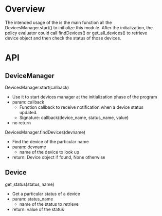 # Overview
The intended usage of the is the main function all the DevicesManager.start()
to initialize this module. After the initialization, the policy evaluator
could call findDevices() or get_all_devices() to retrieve device object and 
then check the status of those devices.

# API

## DeviceManager
DevicesManager.start(callback)
- Use it to start devices manager at the initialization phase of the program
- param: callback
  - Function callback to receive notification when a device status updated.
  - Signature: callback(device_name, status_name, value)
- no return

DevicesManager.findDevices(devname)
- Find the device of the particular name
- param: devname
  - name of the device to look up
- return: Device object if found, None otherwise

## Device
get_status(status_name)
- Get a particular status of a device
- param: status_name
  - name of the status to retrieve
- return: value of the status

